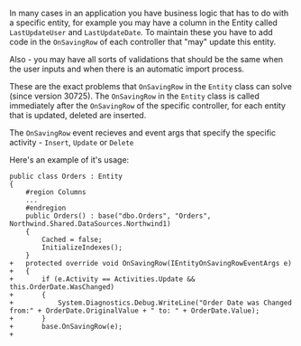 ﻿In many cases in an application you have business logic that has to do with a specific entity, for example you may have a column in the Entity called `LastUpdateUser` and `LastUpdateDate`.
To maintain these you have to add code in the `OnSavingRow` of each controller that "may" update this entity.

Also - you may have all sorts of validations that should be the same when the user inputs and when there is an automatic import process.

These are the exact problems that `OnSavingRow` in the `Entity` class can solve (since version 30725).
The `OnSavingRow` in the `Entity` class is called immediately after the `OnSavingRow` of the specific controller, for each entity that is updated, deleted are inserted.

The `OnSavingRow` event recieves and event args that specify the specific activity - `Insert`, `Update` or `Delete`

Here's an example of it's usage:
```csdiff
public class Orders : Entity
{
    #region Columns
    ...
    #endregion
    public Orders() : base("dbo.Orders", "Orders", Northwind.Shared.DataSources.Northwind1)
    {
        Cached = false;
        InitializeIndexes();
    }
+   protected override void OnSavingRow(IEntityOnSavingRowEventArgs e)
+   {
+       if (e.Activity == Activities.Update && this.OrderDate.WasChanged)
+       {
+           System.Diagnostics.Debug.WriteLine("Order Date was Changed from:" + OrderDate.OriginalValue + " to: " + OrderDate.Value);
+       }
+       base.OnSavingRow(e);
+   


